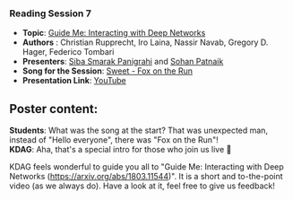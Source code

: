 ### Reading Session 7  
- **Topic**: [Guide Me: Interacting with Deep Networks](https://arxiv.org/abs/1803.11544)  
- **Authors** : Christian Rupprecht, Iro Laina, Nassir Navab, Gregory D. Hager, Federico Tombari  
- **Presenters**: [Siba Smarak Panigrahi](https://sibasmarak.github.io) and [Sohan Patnaik](https://github.com/Sohanpatnaik106)  
- **Song for the Session**: [Sweet - Fox on the Run](https://www.youtube.com/watch?v=kRv7EjjwYBI)            
- **Presentation Link**: [YouTube](https://youtu.be/Q3svCZCHBL4)           

**Poster content**:   
---  
**Students**: What was the song at the start? That was unexpected man, instead of "Hello everyone", there was "Fox on the Run"!  
**KDAG**: Aha, that's a special intro for those who join us live 🙂  

KDAG feels wonderful to guide you all to  "Guide Me: Interacting with Deep Networks (https://arxiv.org/abs/1803.11544)". It is a short and to-the-point video (as we always do). Have a look at it, feel free to give us feedback!
